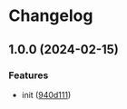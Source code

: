 # Changelog

## 1.0.0 (2024-02-15)


### Features

* init ([940d111](https://github.com/zero-one-code/vue-default-page/commit/940d1112f2d62b8bf5780f82330292555a5ea2d0))
